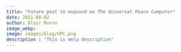 ```yaml
---
title: "Future post to expound on The Universal Peace Computer"
date: 2021-06-02
author: Blair Munro
image_webp: 
image: images/blog/UPC.png
description : "This is meta description"
---
```

